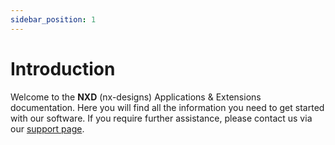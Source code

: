 ```yaml
---
sidebar_position: 1
---
```


# Introduction

Welcome to the **NXD** (nx-designs) Applications & Extensions documentation. Here you will find all the information you
need to get started with our software.
If you require further assistance, please contact us via our [support page](https://www.nx-designs.ch/support/supportforum).